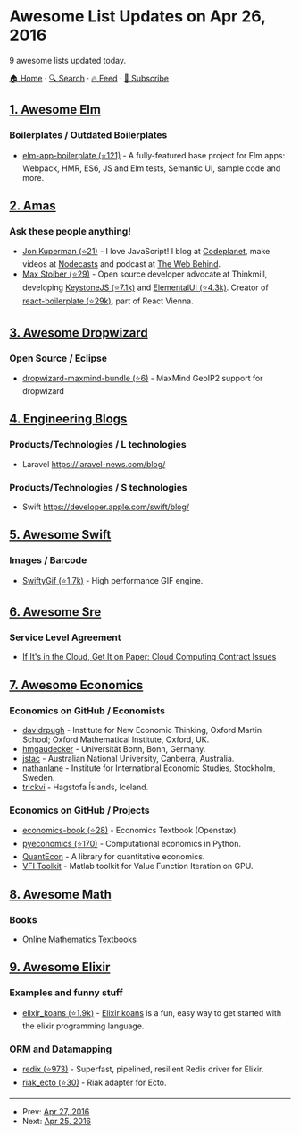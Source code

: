 # Awesome List Updates on Apr 26, 2016

9 awesome lists updated today.

[🏠 Home](/README.md) · [🔍 Search](https://www.trackawesomelist.com/search/) · [🔥 Feed](https://www.trackawesomelist.com/rss.xml) · [📮 Subscribe](https://trackawesomelist.us17.list-manage.com/subscribe?u=d2f0117aa829c83a63ec63c2f&id=36a103854c)



## [1. Awesome Elm](/content/sporto/awesome-elm/README.md)

### Boilerplates / Outdated Boilerplates

*   [elm-app-boilerplate (⭐121)](https://github.com/gkubisa/elm-app-boilerplate) - A fully-featured base project for Elm apps: Webpack, HMR, ES6, JS and Elm tests, Semantic UI, sample code and more.

## [2. Amas](/content/sindresorhus/amas/README.md)

### Ask these people anything!

*   [Jon Kuperman (⭐21)](https://github.com/jkup/ama) - I love JavaScript! I blog at [Codeplanet](https://codeplanet.io), make videos at [Nodecasts](https://nodecasts.io) and podcast at [The Web Behind](https://webbehind.com).
*   [Max Stoiber (⭐29)](https://github.com/mxstbr/ama) - Open source developer advocate at Thinkmill, developing [KeystoneJS (⭐7.1k)](https://github.com/keystonejs/keystone) and [ElementalUI (⭐4.3k)](https://github.com/elementalui/elemental). Creator of [react-boilerplate (⭐29k)](https://github.com/mxstbr/react-boilerplate), part of React Vienna.

## [3. Awesome Dropwizard](/content/stve/awesome-dropwizard/README.md)

### Open Source / Eclipse

*   [dropwizard-maxmind-bundle (⭐6)](https://github.com/phaneesh/dropwizard-maxmind-bundle) - MaxMind GeoIP2 support for dropwizard

## [4. Engineering Blogs](/content/kilimchoi/engineering-blogs/README.md)

### Products/Technologies / L technologies

*   Laravel <https://laravel-news.com/blog/>

### Products/Technologies / S technologies

*   Swift <https://developer.apple.com/swift/blog/>

## [5. Awesome Swift](/content/matteocrippa/awesome-swift/README.md)

### Images / Barcode

*   [SwiftyGif (⭐1.7k)](https://github.com/kirualex/SwiftyGif) - High performance GIF engine.

## [6. Awesome Sre](/content/dastergon/awesome-sre/README.md)

### Service Level Agreement

*   [If It's in the Cloud, Get It on Paper: Cloud Computing Contract Issues](http://er.educause.edu/articles/2010/6/if-its-in-the-cloud-get-it-on-paper-cloud-computing-contract-issues)

## [7. Awesome Economics](/content/antontarasenko/awesome-economics/README.md)

### Economics on GitHub / Economists

*   [davidrpugh](https://github.com/davidrpugh) - Institute for New Economic Thinking, Oxford Martin School; Oxford Mathematical Institute, Oxford, UK.
*   [hmgaudecker](https://github.com/hmgaudecker) - Universität Bonn, Bonn, Germany.
*   [jstac](https://github.com/jstac) - Australian National University, Canberra, Australia.
*   [nathanlane](https://github.com/nathanlane) - Institute for International Economic Studies, Stockholm, Sweden.
*   [trickvi](https://github.com/trickvi) - Hagstofa Íslands, Iceland.

### Economics on GitHub / Projects

*   [economics-book (⭐28)](https://github.com/philschatz/economics-book) - Economics Textbook (Openstax).
*   [pyeconomics (⭐170)](https://github.com/davidrpugh/pyeconomics) - Computational economics in Python.
*   [QuantEcon](https://github.com/QuantEcon/) - A library for quantitative economics.
*   [VFI Toolkit](https://github.com/vfitoolkit) - Matlab toolkit for Value Function Iteration on GPU.

## [8. Awesome Math](/content/rossant/awesome-math/README.md)

### Books

*   [Online Mathematics Textbooks](https://people.math.gatech.edu/\~cain/textbooks/onlinebooks.html)

## [9. Awesome Elixir](/content/h4cc/awesome-elixir/README.md)

### Examples and funny stuff

*   [elixir\_koans (⭐1.9k)](https://github.com/elixirkoans/elixir-koans) - [Elixir koans](http://elixirkoans.io/) is a fun, easy way to get started with the elixir programming language.

### ORM and Datamapping

*   [redix (⭐973)](https://github.com/whatyouhide/redix) - Superfast, pipelined, resilient Redis driver for Elixir.
*   [riak\_ecto (⭐30)](https://github.com/pma/riak_ecto) - Riak adapter for Ecto.

---

- Prev: [Apr 27, 2016](/content/2016/04/27/README.md)
- Next: [Apr 25, 2016](/content/2016/04/25/README.md)